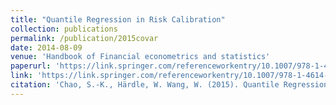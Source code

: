 ```yaml
---
title: "Quantile Regression in Risk Calibration"
collection: publications
permalink: /publication/2015covar
date: 2014-08-09
venue: 'Handbook of Financial econometrics and statistics'
paperurl: 'https://link.springer.com/referenceworkentry/10.1007/978-1-4614-7750-1_54'
link: 'https://link.springer.com/referenceworkentry/10.1007/978-1-4614-7750-1_54'
citation: 'Chao, S.-K., Härdle, W. Wang, W. (2015). Quantile Regression in Risk Calibration, in Lee, C.-F., and Lee, J. C. (eds), *Handbook of Financial econometrics and statistics*, Springer, New York.'
---
```

